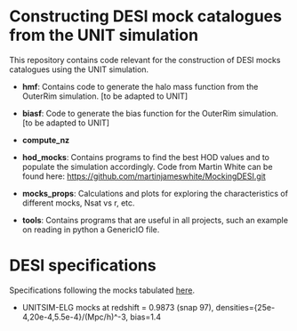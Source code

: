 # Constructing DESI mock catalogues from the UNIT simulation

This repository contains code relevant for the construction of DESI mocks catalogues using the UNIT simulation.

* **hmf**: Contains code to generate the halo mass function from the OuterRim simulation. [to be adapted to UNIT]

* **biasf**: Code to generate the bias function for the OuterRim simulation. [to be adapted to UNIT]

* **compute_nz**

* **hod_mocks**: Contains programs to find the best HOD values and to populate the simulation accordingly. Code from Martin White can be found here: https://github.com/martinjameswhite/MockingDESI.git

* **mocks_props**: Calculations and plots for exploring the characteristics of different mocks, Nsat vs r, etc.

* **tools**: Contains programs that are useful in all projects, such an example on reading 
in python a GenericIO file.



# DESI specifications
Specifications following the mocks tabulated [here](https://desi.lbl.gov/trac/wiki/Clustering/MockChallenge/post-recon-BAO/stage2).

* UNITSIM-ELG mocks at redshift = 0.9873 (snap 97), densities={25e-4,20e-4,5.5e-4}/(Mpc/h)^-3, bias=1.4